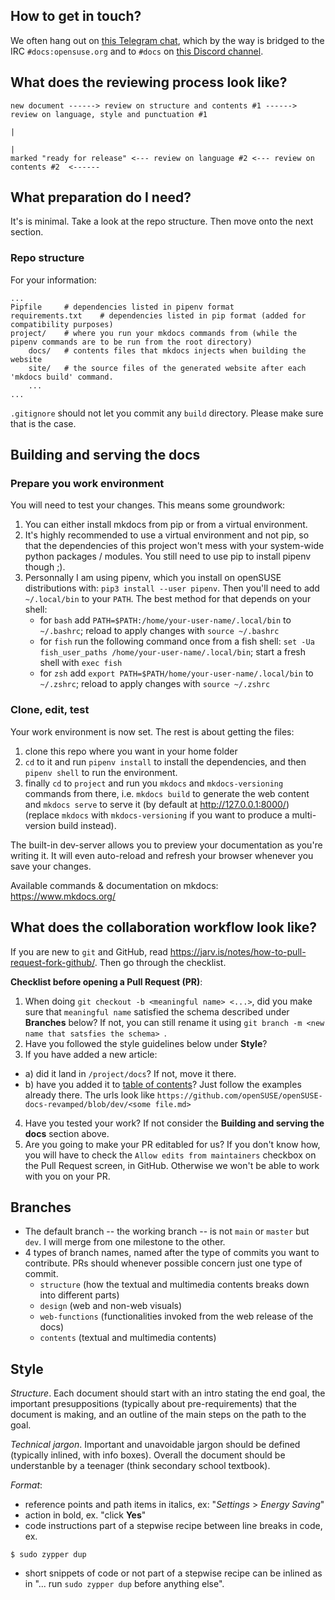## How to get in touch?
We often hang out on [this Telegram chat](https://t.me/opensuse_docs), which by the way is bridged to the IRC `#docs:opensuse.org` and to `#docs` on [this Discord channel](https://discord.gg/opensuse).

## What does the reviewing process look like?
```
new document ------> review on structure and contents #1 ------> review on language, style and punctuation #1
                                                                                        |
                                                                                        |
marked "ready for release" <--- review on language #2 <--- review on contents #2  <------
```

## What preparation do I need?
It's is minimal. Take a look at the repo structure. Then move onto the next section.

### Repo structure
For your information:
```
...
Pipfile     # dependencies listed in pipenv format
requirements.txt    # dependencies listed in pip format (added for compatibility purposes)
project/    # where you run your mkdocs commands from (while the pipenv commands are to be run from the root directory)
    docs/   # contents files that mkdocs injects when building the website
    site/   # the source files of the generated website after each 'mkdocs build' command.
    ...
...
```
`.gitignore` should not let you commit any `build` directory. Please make sure that is the case.

## Building and serving the docs
### Prepare you work environment
You will need to test your changes. This means some groundwork:
1. You can either install mkdocs from pip or from a virtual environment.
2. It's highly recommended to use a virtual environment and not pip, so that the dependencies of this project won't mess with your system-wide python packages / modules. You still need to use pip to install pipenv though ;).
3. Personnally I am using pipenv, which you install on openSUSE distributions with: `pip3 install --user pipenv`. Then you'll need to add `~/.local/bin` to your `PATH`. The best method for that depends on your shell:
    * for `bash` add `PATH=$PATH:/home/your-user-name/.local/bin` to `~/.bashrc`; reload to apply changes with `source ~/.bashrc`
    * for `fish` run the following command once from a fish shell: `set -Ua fish_user_paths /home/your-user-name/.local/bin`; start a fresh shell with `exec fish`
    * for `zsh` add `export PATH=$PATH/home/your-user-name/.local/bin` to `~/.zshrc`; reload to apply changes with `source ~/.zshrc`

### Clone, edit, test
Your work environment is now set. The rest is about getting the files:
1. clone this repo where you want in your home folder
2. `cd` to it and run `pipenv install` to install the dependencies, and then `pipenv shell` to run the environment. 
3. finally `cd` to `project` and run you `mkdocs` and `mkdocs-versioning` commands from there, i.e. `mkdocs build` to generate the web content and `mkdocs serve` to serve it (by default at http://127.0.0.1:8000/) (replace `mkdocs` with `mkdocs-versioning` if you want to produce a multi-version build instead). 

The built-in dev-server allows you to preview your documentation as you're writing it. It will even auto-reload and refresh your browser whenever you save your changes.

Available commands & documentation on mkdocs: https://www.mkdocs.org/

## What does the collaboration workflow look like?
If you are new to `git` and GitHub, read https://jarv.is/notes/how-to-pull-request-fork-github/. Then go through the checklist.

__Checklist before opening a Pull Request (PR)__:
1. When doing `git checkout -b <meaningful name> <...>`, did you make sure that `meaningful name` satisfied the schema described under __Branches__ below? If not, you can still rename it using `git branch -m <new name that satsfies the schema> `.
2. Have you followed the style guidelines below under __Style__?
3. If you have added a new article:
  * a) did it land in `/project/docs`? If not, move it there.
  * b) have you added it to [table of contents](https://github.com/openSUSE/openSUSE-docs-revamped/blob/dev/ToC.md)? Just follow the examples already there. The urls look like `https://github.com/openSUSE/openSUSE-docs-revamped/blob/dev/<some file.md>`
4. Have you tested your work? If not consider the __Building and serving the docs__ section above.
5. Are you going to make your PR editabled for us? If you don't know how, you will have to check the `Allow edits from maintainers` checkbox on the Pull Request screen, in GitHub. Otherwise we won't be able to work with you on your PR.

## Branches
* The default branch -- the working branch -- is not `main` or `master` but `dev`. I will merge from one milestone to the other.
* 4 types of branch names, named after the type of commits you want to contribute. PRs should whenever possible concern just one type of commit.
  * `structure` (how the textual and multimedia contents breaks down into different parts)
  * `design` (web and non-web visuals)
  * `web-functions` (functionalities invoked from the web release of the docs)
  * `contents` (textual and multimedia contents)

## Style
_Structure_. Each document should start with an intro stating the end goal, the important presuppositions (typically about pre-requirements) that the document is making, and an outline of the main steps on the path to the goal.

_Technical jargon_. Important and unavoidable jargon should be defined (typically inlined, with info boxes). Overall the document should be understanble by a teenager (think secondary school textbook).

_Format_:
* reference points and path items in italics, ex: "_Settings_ > _Energy Saving_"
* action in bold, ex. "click __Yes__"
* code instructions part of a stepwise recipe between line breaks in code, ex. 
```
$ sudo zypper dup
```
* short snippets of code or not part of a stepwise recipe can be inlined as in "... run `sudo zypper dup` before anything else".
